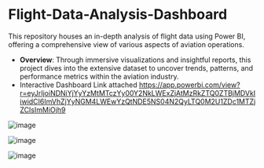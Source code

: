 # Flight-Data-Analysis-Dashboard
This repository houses an in-depth analysis of flight data using Power BI, offering a comprehensive view of various aspects of aviation operations. 
- **Overview**: Through immersive visualizations and insightful reports, this project dives into the extensive dataset to uncover trends, patterns, and performance metrics within the aviation industry.
- Interactive Dashboard Link attached
  https://app.powerbi.com/view?r=eyJrIjoiNDNiYjYyYzMtMTczYy00Y2NkLWExZjAtMzRkZTQ0ZTBjMDVkIiwidCI6ImVhZjYyNGM4LWEwYzQtNDE5NS04N2QyLTQ0M2U1ZDc1MTZjZCIsImMiOjh9

![image](https://github.com/sarahhacker/Flight-Data-Analysis-Dashboard/assets/66978484/2d667ce1-5309-47e7-859b-08c9772a27a2)

![image](https://github.com/sarahhacker/Flight-Data-Analysis-Dashboard/assets/66978484/617a9331-8626-48ec-a607-2392a2d5fe8e)

![image](https://github.com/sarahhacker/Flight-Data-Analysis-Dashboard/assets/66978484/2d136e26-2d90-43fd-b8b3-31a5637e853c)



